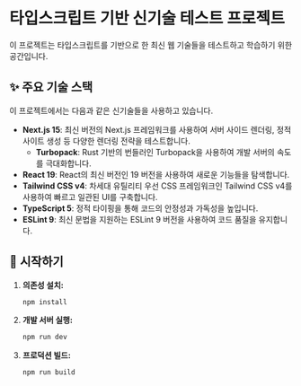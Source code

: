 # 타입스크립트 기반 신기술 테스트 프로젝트

이 프로젝트는 타입스크립트를 기반으로 한 최신 웹 기술들을 테스트하고 학습하기 위한 공간입니다.

## ✨ 주요 기술 스택

이 프로젝트에서는 다음과 같은 신기술들을 사용하고 있습니다.

*   **Next.js 15**: 최신 버전의 Next.js 프레임워크를 사용하여 서버 사이드 렌더링, 정적 사이트 생성 등 다양한 렌더링 전략을 테스트합니다.
    *   **Turbopack**: Rust 기반의 번들러인 Turbopack을 사용하여 개발 서버의 속도를 극대화합니다.
*   **React 19**: React의 최신 버전인 19 버전을 사용하여 새로운 기능들을 탐색합니다.
*   **Tailwind CSS v4**: 차세대 유틸리티 우선 CSS 프레임워크인 Tailwind CSS v4를 사용하여 빠르고 일관된 UI를 구축합니다.
*   **TypeScript 5**: 정적 타이핑을 통해 코드의 안정성과 가독성을 높입니다.
*   **ESLint 9**: 최신 문법을 지원하는 ESLint 9 버전을 사용하여 코드 품질을 유지합니다.

## 🚀 시작하기

1.  **의존성 설치:**
    ```bash
    npm install
    ```

2.  **개발 서버 실행:**
    ```bash
    npm run dev
    ```

3.  **프로덕션 빌드:**
    ```bash
    npm run build
    ```
